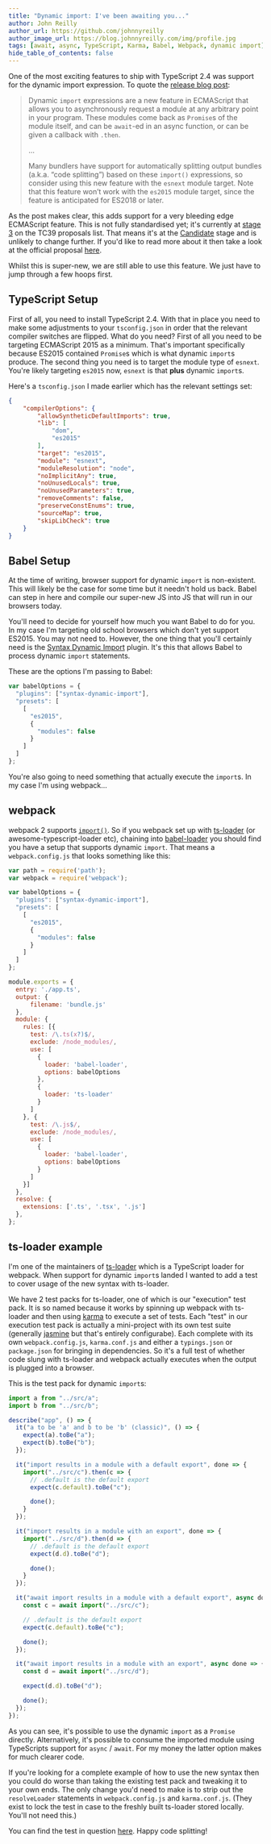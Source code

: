 ```yaml
---
title: "Dynamic import: I've been awaiting you..."
author: John Reilly
author_url: https://github.com/johnnyreilly
author_image_url: https://blog.johnnyreilly.com/img/profile.jpg
tags: [await, async, TypeScript, Karma, Babel, Webpack, dynamic import]
hide_table_of_contents: false
---
```

One of the most exciting features to ship with TypeScript 2.4 was support for the dynamic import expression. To quote the [release blog post](<https://blogs.msdn.microsoft.com/typescript/2017/06/27/announcing-typescript-2-4/#dynamic-import-expressions>):

 > Dynamic `import` expressions are a new feature in ECMAScript that allows you to asynchronously request a module at any arbitrary point in your program. These modules come back as `Promise`s of the module itself, and can be `await`\-ed in an async function, or can be given a callback with `.then`.
> 
> ...
> 
> Many bundlers have support for automatically splitting output bundles (a.k.a. “code splitting”) based on these `import()` expressions, so consider using this new feature with the `esnext` module target. Note that this feature won’t work with the `es2015` module target, since the feature is anticipated for ES2018 or later.

As the post makes clear, this adds support for a very bleeding edge ECMAScript feature. This is not fully standardised yet; it's currently at [stage 3](<https://github.com/tc39/proposals>) on the TC39 proposals list. That means it's at the [Candidate](<https://tc39.github.io/process-document/>) stage and is unlikely to change further. If you'd like to read more about it then take a look at the official proposal [here](<https://github.com/tc39/proposal-dynamic-import>).

Whilst this is super-new, we are still able to use this feature. We just have to jump through a few hoops first.

## TypeScript Setup

First of all, you need to install TypeScript 2.4. With that in place you need to make some adjustments to your `tsconfig.json` in order that the relevant compiler switches are flipped. What do you need? First of all you need to be targeting ECMAScript 2015 as a minimum. That's important specifically because ES2015 contained `Promise`s which is what dynamic `import`s produce. The second thing you need is to target the module type of `esnext`. You're likely targeting `es2015` now, `esnext` is that **plus** dynamic `import`s.

Here's a `tsconfig.json` I made earlier which has the relevant settings set:

```json
{
    "compilerOptions": {
        "allowSyntheticDefaultImports": true,
        "lib": [
            "dom",
            "es2015"
        ],
        "target": "es2015",
        "module": "esnext",
        "moduleResolution": "node",
        "noImplicitAny": true,
        "noUnusedLocals": true,
        "noUnusedParameters": true,
        "removeComments": false,
        "preserveConstEnums": true,
        "sourceMap": true,
        "skipLibCheck": true
    }
}
```

## Babel Setup

At the time of writing, browser support for dynamic `import` is non-existent. This will likely be the case for some time but it needn't hold us back. Babel can step in here and compile our super-new JS into JS that will run in our browsers today.

You'll need to decide for yourself how much you want Babel to do for you. In my case I'm targeting old school browsers which don't yet support ES2015. You may not need to. However, the one thing that you'll certainly need is the [Syntax Dynamic Import](<https://babeljs.io/docs/plugins/syntax-dynamic-import/>) plugin. It's this that allows Babel to process dynamic `import` statements.

These are the options I'm passing to Babel:

```js
var babelOptions = {
  "plugins": ["syntax-dynamic-import"],
  "presets": [
    [
      "es2015",
      {
        "modules": false
      }
    ]
  ]
};
```

You're also going to need something that actually execute the `import`s. In my case I'm using webpack...

## webpack

webpack 2 supports [`import()`](<https://webpack.js.org/api/module-methods/#import->). So if you webpack set up with [ts-loader](<https://github.com/TypeStrong/ts-loader>) (or awesome-typescript-loader etc), chaining into [babel-loader](<https://github.com/babel/babel-loader>) you should find you have a setup that supports dynamic `import`. That means a `webpack.config.js` that looks something like this:

```js
var path = require('path');
var webpack = require('webpack');

var babelOptions = {
  "plugins": ["syntax-dynamic-import"],
  "presets": [
    [
      "es2015",
      {
        "modules": false
      }
    ]
  ]
};

module.exports = {
  entry: './app.ts',
  output: {
      filename: 'bundle.js'
  },
  module: {
    rules: [{
      test: /\.ts(x?)$/,
      exclude: /node_modules/,
      use: [
        {
          loader: 'babel-loader',
          options: babelOptions
        },
        {
          loader: 'ts-loader'
        }
      ]
    }, {
      test: /\.js$/,
      exclude: /node_modules/,
      use: [
        {
          loader: 'babel-loader',
          options: babelOptions
        }
      ]
    }]
  },
  resolve: {
    extensions: ['.ts', '.tsx', '.js']
  },
};
```

## ts-loader example

I'm one of the maintainers of [ts-loader](<https://github.com/TypeStrong/ts-loader>) which is a TypeScript loader for webpack. When support for dynamic `import`s landed I wanted to add a test to cover usage of the new syntax with ts-loader.

We have 2 test packs for ts-loader, one of which is our "execution" test pack. It is so named because it works by spinning up webpack with ts-loader and then using [karma](<https://github.com/karma-runner/karma>) to execute a set of tests. Each "test" in our execution test pack is actually a mini-project with its own test suite (generally [jasmine](<https://jasmine.github.io/>) but that's entirely configurabe). Each complete with its own `webpack.config.js`, `karma.conf.js` and either a `typings.json` or `package.json` for bringing in dependencies. So it's a full test of whether code slung with ts-loader and webpack actually executes when the output is plugged into a browser.

This is the test pack for dynamic `import`s:

```js
import a from "../src/a";
import b from "../src/b";

describe("app", () => {
  it("a to be 'a' and b to be 'b' (classic)", () => {
    expect(a).toBe("a");
    expect(b).toBe("b");
  });

  it("import results in a module with a default export", done => {
    import("../src/c").then(c => {
      // .default is the default export
      expect(c.default).toBe("c");

      done();
    }
  });

  it("import results in a module with an export", done => {
    import("../src/d").then(d => {
      // .default is the default export
      expect(d.d).toBe("d");

      done();
    }
  });

  it("await import results in a module with a default export", async done => {
    const c = await import("../src/c");

    // .default is the default export
    expect(c.default).toBe("c");

    done();
  });

  it("await import results in a module with an export", async done => {
    const d = await import("../src/d");

    expect(d.d).toBe("d");

    done();
  });
});
```

As you can see, it's possible to use the dynamic `import` as a `Promise` directly. Alternatively, it's possible to consume the imported module using TypeScripts support for `async` / `await`. For my money the latter option makes for much clearer code.

If you're looking for a complete example of how to use the new syntax then you could do worse than taking the existing test pack and tweaking it to your own ends. The only change you'd need to make is to strip out the `resolveLoader` statements in `webpack.config.js` and `karma.conf.js`. (They exist to lock the test in case to the freshly built ts-loader stored locally. You'll not need this.)

You can find the test in question [here](<https://github.com/TypeStrong/ts-loader/tree/master/test/execution-tests/2.4.1_babel-importCodeSplitting>). Happy code splitting!


